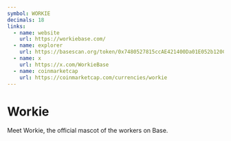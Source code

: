 ```yaml
---
symbol: WORKIE
decimals: 18
links:
  - name: website
    url: https://workiebase.com/
  - name: explorer
    url: https://basescan.org/token/0x7480527815ccAE421400Da01E052b120Cc4255E9
  - name: x
    url: https://x.com/WorkieBase
  - name: coinmarketcap
    url: https://coinmarketcap.com/currencies/workie
---
```


# Workie

Meet Workie, the official mascot of the workers on Base.
